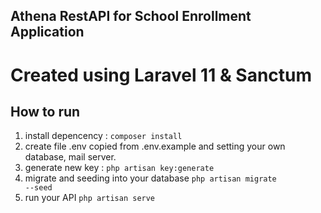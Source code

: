 ## Athena RestAPI for School Enrollment Application
# Created using Laravel 11 & Sanctum

## How to run
1. install depencency :
<code>composer install</code>
2. create file .env copied from .env.example and setting your own database, mail server.
3. generate new key :
<code>php artisan key:generate</code>
4. migrate and seeding into your database
<code>php artisan migrate --seed </code>
5. run your API
<code>php artisan serve</code>
